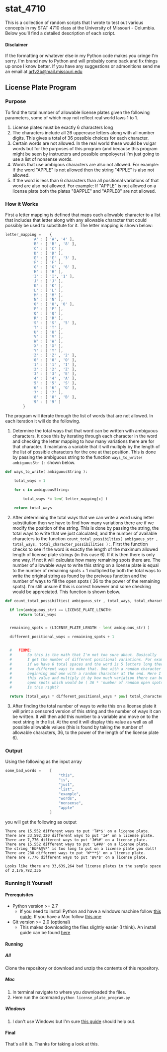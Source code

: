# stat_4710
This is a collection of random scripts that I wrote to test out various concepts in my STAT 4710 class at the University of Missouri - Columbia. Below you'll find a detailed description of each script.

#### Disclaimer
If the formatting or whatever else in my Python code makes you cringe I'm sorry. I'm brand new to Python and will probably come back and fix things up once I know better. If you have any suggestions or admonitions send me an email at arfv2b@mail.missouri.edu

## License Plate Program

### Purpose
To find the total number of allowable license plates given the following parameters, some of which may not reflect real world laws 1 to 1.
1. License plates must be exactly 6 characters long
2. The characters include all 26 uppercase letters along with all number digits. This gives a total of 36 possible choices for each character.
3. Certain words are not allowed. In the real world these would be vulgar words but for the purposes of this program (and because this program might be seen by instructors and possible empoloyers) I'm just going to use a list of nonsense words.
4. Words that use ambigous characters are also not allowed. For example: If the word "APPLE" is not allowed then the string "4PPLE" is also not allowed.
5. If the word is less than 6 characters than all positional variations of that word are also not allowed. For example: If "APPLE" is not allowed on a license plate both the plates "8APPLE" and "APPLE8" are not allowed. 

### How it Works

First a letter mapping is defined that maps each allowable character to a list that includes that letter along with any allowable character that could possibly be used to substitute for it. The letter mapping is shown below:

```Python
letter_mapping = 	{
			'A' : [ 'A', '4' ],
			'B' : [ 'B' , '8' ],
			'C' : [ 'C' ],
			'D' : [ 'D' ],
			'E' : [ 'E' , '3' ],
			'F' : [ 'F' ],
			'G' : [ 'G' , '6' ],
			'H' : [ 'H' ],
			'I' : [ 'I', '1' ],
			'J' : [ 'J' ],
			'K' : [ 'K' ],
			'L' : [ 'L' ],
			'M' : [ 'M' ],
			'N' : [ 'N' ],
			'O' : [ 'O', '0' ],
			'P' : [ 'P' ],
			'Q' : [ 'Q' ],
			'R' : [ 'R' ],
			'S' : [ 'S' , '5' ],
			'T' : [ 'T' ],
			'U' : [ 'U' ],
			'V' : [ 'V' ],
			'W' : [ 'W' ],
			'X' : [ 'X' ],
			'Y' : [ 'Y' ],
			'Z' : [ 'Z' , '2' ],
			'0' : [ '0' , 'O' ],
			'1' : [ '1' , 'I' ],
			'2' : [ '2' , 'Z' ],
			'3' : [ '3' , 'E' ],
			'4' : [ '4' , 'A' ],
			'5' : [ '5' , 'S' ],
			'6' : [ '6' , 'G' ],
			'7' : [ '7' ],
			'8' : [ '8' , 'B' ],
			'9' : [ '9' ]
		}
```

The program will iterate through the list of words that are not allowed. In each iteration it will do the following. 

1. Determine the total ways that that word can be written with ambiguous characters. It does this by iterating through each character in the word and checking the letter mapping to how many variations there are for that character. It maintains a variable that it will multiply by the length of the list of possible characters for the one at that position. This is done by passing the ambiguous string to the function `ways_to_write( ambiguousStr ):` shown below.

```Python
def ways_to_write( ambiguousString ):

	total_ways = 1

	for c in ambiguousString:

		total_ways *= len( letter_mapping[c] )

	return total_ways
  ```
  
  2. After determining the total ways that we can write a word using letter substitution then we have to find how many variations there are if we modify the position of the string. This is done by passing the string, the total ways to write that we just calculated, and the number of available characters to the function `count_total_possibilties( ambiguous_str , total_ways, total_character_possibilities ):`. First the function checks to see if the word is exactly the length of the maximum allowed length of license plate strings (in this case 6). If it is then there is only one way. If not it will calculate how many remaining spots there are. The number of allowable ways to write this string on a license plate is equal to the number of remaining spots + 1 multiplied by both the total ways to write the original string as found by the preivous function and the number of ways to fill the open spots ( 36 to the power of the remaining spots). I'm still unsure if this is correct however and some checking would be appreciated. This function is shown below.  
  
  ```Python
  def count_total_possibilties( ambiguous_str , total_ways, total_character_possibilities ):

	if len(ambiguous_str) == LICENSE_PLATE_LENGTH:
		return total_ways


	remaining_spots = (LICENSE_PLATE_LENGTH - len( ambiguous_str) )

	different_positional_ways = remaining_spots + 1


	# 	FIXME:
	#		So this is the math that I'm not too sure about. Basically
	#		I get the number of different positional variations. For example
	#		if we have 6 total spaces and the word is 5 letters long there are
	#		two different ways to make that. One with a random character at the
	#		beginning and one with a random character at the end. Here I take
	#		this value and multiply it by how much variation there can be in the
	#		open spots which would be ( 36 * 'number of random open spots to fill' ).
	#		Is this right?

	return (total_ways * different_positional_ways * pow( total_character_possibilities, remaining_spots ))
```

3. After finding the total number of ways to write this on a license plate it will print a censored version of this string and the number of ways it can be written. It will then add this number to a variable and move on to the next string in the list. At the end it will display this value as well as all possible allowable values (this is found by taking the number of allowable characters, 36, to the power of the length of the license plate 6).

### Output

Using the following as the input array
```Python
some_bad_words =    [
                        "this",
                        "is",
                        "just",
                        "list",
                        "example",
                        "words",
                        "nonsense",
                        "apple"
                    ]
```

you will get the following as output


```
There are 15,552 different ways to put 'T#*$' on a license plate.
There are 33,592,320 different ways to put 'I#' on a license plate.
There are 7,776 different ways to put 'J#%#' on a license plate.
There are 15,552 different ways to put 'L##@' on a license plate.
The string 'E&*&@%*' is too long to put on a license plate you dolt!
There are 288 different ways to put 'W***$' on a license plate.
There are 7,776 different ways to put 'B%*$' on a license plate.

Looks like there are 33,639,264 bad license plates in the sample space of 2,176,782,336
```


### Running It Yourself

#### Prerequisites
- Python version >= 2.7
  - If you need to install Python and have a windows machine follow [this guide](https://www.howtogeek.com/197947/how-to-install-python-on-windows/). If you have a Mac follow [this one](http://www.pyladies.com/blog/Get-Your-Mac-Ready-for-Python-Programming/)
- Git version >= 2.0 (optional)
  - This makes downloading the files slightly easier (I think). An install guide can be found [here](https://git-scm.com/book/en/v2/Getting-Started-Installing-Git)

#### Running
##### All
Clone the repository or download and unzip the contents of this repository.


##### Mac
  1. In terminal navigate to where you downloaded the files.
  2. Here run the command `python license_plate_program.py`
  
##### Windows
  1. I don't use Windows but I'm sure [this guide](http://pythoncentral.io/execute-python-script-file-shell/) should help out.
  
#### Final
That's all it is. Thanks for taking a look at this.
